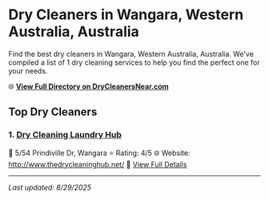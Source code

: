 # Dry Cleaners in Wangara, Western Australia, Australia

Find the best dry cleaners in Wangara, Western Australia, Australia. We've compiled a list of 1 dry cleaning services to help you find the perfect one for your needs.

🌐 **[View Full Directory on DryCleanersNear.com](https://drycleanersnear.com/city/Australia/Western%20Australia/Wangara)**

## Top Dry Cleaners

### 1. [Dry Cleaning Laundry Hub](https://drycleanersnear.com/dryCleaner/68ad16451d9ee695c9252ec9/dry-cleaning-laundry-hub)
📍 5/54 Prindiville Dr, Wangara
⭐ Rating: 4/5
🌐 Website: http://www.thedrycleaninghub.net/
🔗 [View Full Details](https://drycleanersnear.com/dryCleaner/68ad16451d9ee695c9252ec9/dry-cleaning-laundry-hub)


---

*Last updated: 8/29/2025*
